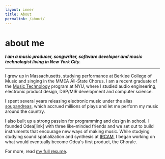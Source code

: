 ```yaml
---
layout: inner
title: About
permalink: /about/
---
```

# about me

_**I am a music producer, songwriter, software developer and music technologist living in New York City.**_

---

I grew up in Massachusetts, studying performance at Berklee College of Music and singing in the MMEA All-State Chorus. I am a recent graduate of the [Music Technology](https://steinhardt.nyu.edu/programs/music-technology) program at NYU, where I studied audio engineering, electronic product design, DSP/MIR development and computer science.

I spent several years releasing electronic music under the alias [soupandreas](http://soupandreas.com/), which accrued millions of plays and let me perform my music around the country.

<!-- <iframe src="https://open.spotify.com/embed/artist/5dPMuKQtWLLl1Thw1Bf8h9" width="100%" height="166" frameborder="0" allowtransparency="true" allow="encrypted-media"></iframe> -->

I also built up a strong passion for programming and design in school. I founded Odea[link] with three like-minded friends and we set out to build instruments that encourage new ways of making music. While studying studying sound spatialization and synthesis at [IRCAM](https://www.ircam.fr/), I began working on what would eventually become Odea's first product, the Chorale. 

<!-- <iframe width="100%" height="166" scrolling="no" frameborder="no" allow="autoplay" src="https://w.soundcloud.com/player/?url=https%3A//api.soundcloud.com/tracks/506623632&color=%23ff5500&auto_play=false&hide_related=false&show_comments=true&show_user=true&show_reposts=false&show_teaser=true"></iframe><div style="font-size: 10px; color: #cccccc;line-break: anywhere;word-break: normal;overflow: hidden;white-space: nowrap;text-overflow: ellipsis; font-family: Interstate,Lucida Grande,Lucida Sans Unicode,Lucida Sans,Garuda,Verdana,Tahoma,sans-serif;font-weight: 100;"><a href="https://soundcloud.com/soupandreas" title="soupandreas" target="_blank" style="color: #cccccc; text-decoration: none;">soupandreas</a> · <a href="https://soundcloud.com/soupandreas/715creeks" title="715creeks" target="_blank" style="color: #cccccc; text-decoration: none;">715creeks</a></div> -->

For more, read [my full resume](https://drive.google.com/file/d/1cosCKSEGrq1A3Z4IacNtBbuhJxzjNXw3/view?usp=sharing).
